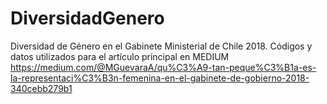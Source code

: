 # DiversidadGenero
Diversidad de Género en el Gabinete Ministerial de Chile 2018.
Códigos y datos utilizados para el artículo principal en MEDIUM 
https://medium.com/@MGuevaraA/qu%C3%A9-tan-peque%C3%B1a-es-la-representaci%C3%B3n-femenina-en-el-gabinete-de-gobierno-2018-340cebb279b1
